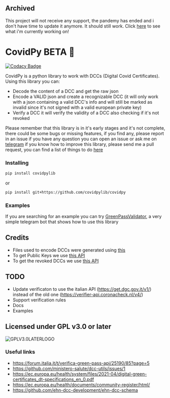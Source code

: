 ## Archived
This project will not receive any support, the pandemy has ended and i don't have time to update it anymore.
It should still work.
Click [here](https://github.com/doggyhaha/doggyhaha) to see what i'm currently working on!

# CovidPy BETA 🦠

[![Codacy Badge](https://api.codacy.com/project/badge/Grade/340c661b7668410b977e42a2c351cffa)](https://app.codacy.com/gh/CovidPyLib/CovidPy?utm_source=github.com&utm_medium=referral&utm_content=CovidPyLib/CovidPy&utm_campaign=Badge_Grade_Settings)

CovidPy is a python library to work with DCCs (Digital Covid Certificates).
Using this library you can:

- Decode the content of a DCC and get the raw json
- Encode a VALID json and create a recognizable DCC (it will only work with a json containing a valid DCC's info and will still be marked as invalid since it's not signed with a valid european private key)
- Verify a DCC it will verify the validity of a DCC also checking if it's not revoked

Please remember that this library is in it's early stages and it's not complete, there could be some bugs or missing features, if you find any, please report in an issue
if you have any question you can open an issue or ask me on [telegram](https://t.me/cagavo)
if you know how to improve this library, please send me a pull request, you can find a list of things to do [here](#TODO)

### Installing

``` bash
pip install covidpylib
```

or

``` bash
pip install git+https://github.com/covidpylib/covidpy
```

### Examples
If you are searching for an example you can try [GreenPassValidator](https://github.com/CovidPyLib/GreenPassValidator), a very simple telegram bot that shows how to use this library

## Credits

- Files used to encode DCCs were generated using [this](https://github.com/ehn-dcc-development/ehn-sign-verify-python-trivial/blob/main/gen-csca-dsc.sh) 
- To get Public Keys we use [this API](https://verifier-api.coronacheck.nl/v4/verifier/public_keys)
- To get the revoked DCCs we use [this API](https://get.dgc.gov.it/v1/dgc/settings)

## TODO

- Update verificaton to use the italian API (https://get.dgc.gov.it/v1/) instead of the old one (https://verifier-api.coronacheck.nl/v4/)
- Support verification rules
- Docs
- Examples

## Licensed under GPL v3.0 or later


![GPLV3.0LATERLOGO](https://www.gnu.org/graphics/gplv3-or-later.png "Licensed under GPL v3.0 or later")

### Useful links

- https://forum.italia.it/t/verifica-green-pass-api/25190/85?page=5
- https://github.com/ministero-salute/dcc-utils/issues/1
- https://ec.europa.eu/health/system/files/2021-04/digital-green-certificates_dt-specifications_en_0.pdf
- https://ec.europa.eu/health/documents/community-register/html/
- https://github.com/ehn-dcc-development/ehn-dcc-schema

